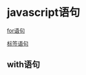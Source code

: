 # javascript语句

[for语句](javascript_statement_for.md)

[标签语句](javascript_statement_label.md)

## with语句
